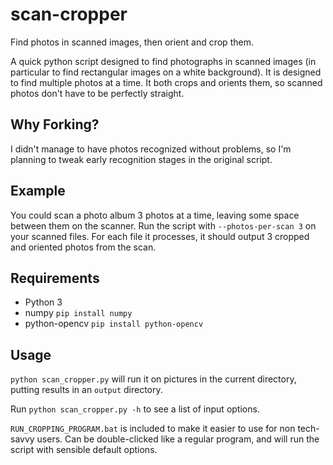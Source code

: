 # scan-cropper
Find photos in scanned images, then orient and crop them.

A quick python script designed to find photographs in scanned images (in particular to find rectangular images on a white background).
It is designed to find multiple photos at a time.
It both crops and orients them, so scanned photos don't have to be perfectly straight.

## Why Forking?
I didn't manage to have photos recognized without problems, so I'm planning to
tweak early recognition stages in the original script.

## Example
You could scan a photo album 3 photos at a time, leaving some space between them on the scanner.
Run the script with `--photos-per-scan 3` on your scanned files.
For each file it processes, it should output 3 cropped and oriented photos from the scan.

## Requirements
* Python 3
* numpy         `pip install numpy`
* python-opencv `pip install python-opencv`

## Usage
`python scan_cropper.py` will run it on pictures in the current directory, putting results in an `output` directory.

Run `python scan_cropper.py -h` to see a list of input options.

`RUN_CROPPING_PROGRAM.bat` is included to make it easier to use for non tech-savvy users.
Can be double-clicked like a regular program, and will run the script with sensible default options.
